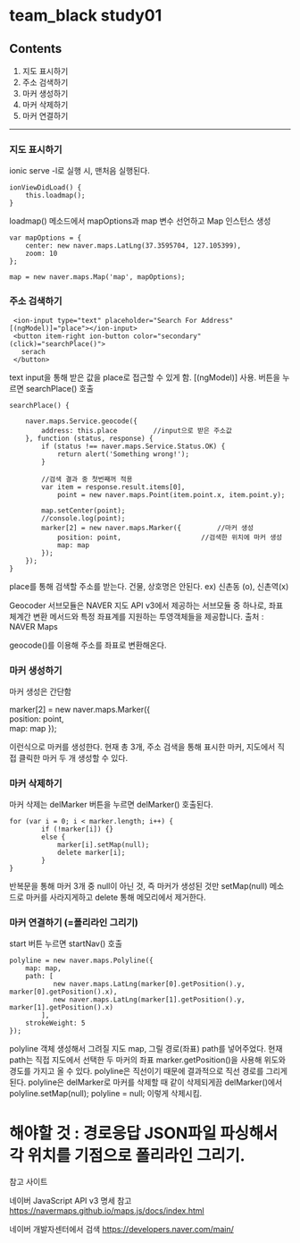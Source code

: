 ﻿team_black study01
==================
Contents
------------------
1. 지도 표시하기
2. 주소 검색하기
3. 마커 생성하기
4. 마커 삭제하기
5. 마커 연결하기

***

### 지도 표시하기

ionic serve -l로 실행 시, 맨처음 실행된다.

    ionViewDidLoad() {
        this.loadmap();
    }

loadmap() 메소드에서 mapOptions과 map 변수 선언하고 Map 인스턴스 생성

    var mapOptions = {
        center: new naver.maps.LatLng(37.3595704, 127.105399),
        zoom: 10
    };

    map = new naver.maps.Map('map', mapOptions);

### 주소 검색하기

     <ion-input type="text" placeholder="Search For Address" [(ngModel)]="place"></ion-input>
     <button item-right ion-button color="secondary" (click)="searchPlace()">
       serach
     </button>

text input을 통해 받은 값을 place로 접근할 수 있게 함. [(ngModel)] 사용.
버튼을 누르면 searchPlace() 호출

    searchPlace() {

        naver.maps.Service.geocode({
            address: this.place         //input으로 받은 주소값
        }, function (status, response) {
            if (status !== naver.maps.Service.Status.OK) {
                return alert('Something wrong!');
            }

            //검색 결과 중 첫번째꺼 적용
            var item = response.result.items[0],
                point = new naver.maps.Point(item.point.x, item.point.y);

            map.setCenter(point);
            //console.log(point);
            marker[2] = new naver.maps.Marker({         //마커 생성
                position: point,                    //검색한 위치에 마커 생성
                map: map
            });
        });
    }

place를 통해 검색할 주소를 받는다.
건물, 상호명은 안된다.
ex) 신촌동 (o), 신촌역(x)

Geocoder 서브모듈은 NAVER 지도 API v3에서 제공하는 서브모듈 중 하나로, 좌표 체계간 변환 메서드와 특정 좌표계를 지원하는 투영객체들을 제공합니다.
출처 : NAVER Maps

geocode()를 이용해 주소를 좌표로 변환해온다.

### 마커 생성하기

마커 생성은 간단함

  marker[2] = new naver.maps.Marker({        
              position: point,                    
              map: map
  });

이런식으로 마커를 생성한다.
현재 총 3개, 주소 검색을 통해 표시한 마커, 지도에서 직접 클릭한 마커 두 개 생성할 수 있다.

### 마커 삭제하기

마커 삭제는 delMarker 버튼을 누르면 delMarker() 호출된다.

    for (var i = 0; i < marker.length; i++) {
            if (!marker[i]) {}
            else {
                marker[i].setMap(null);   
                delete marker[i];        
            }
    }

반복문을 통해 마커 3개 중 null이 아닌 것, 즉 마커가 생성된 것만 setMap(null) 메소드로 마커를 사라지게하고 delete 통해 메모리에서 제거한다.

### 마커 연결하기 (=폴리라인 그리기)

start 버튼 누르면 startNav() 호출

    polyline = new naver.maps.Polyline({
        map: map,
        path: [
               new naver.maps.LatLng(marker[0].getPosition().y, marker[0].getPosition().x),
               new naver.maps.LatLng(marker[1].getPosition().y, marker[1].getPosition().x)
            ],
        strokeWeight: 5
    });

polyline 객체 생성해서 그려질 지도 map, 그릴 경로(좌표) path를 넣어주었다.
현재 path는 직접 지도에서 선택한 두 마커의 좌표
marker.getPosition()을 사용해 위도와 경도를 가지고 올 수 있다.
polyline은 직선이기 때문에 결과적으로 직선 경로를 그리게 된다.
polyline은 delMarker로 마커를 삭제할 때 같이 삭제되게끔 delMarker()에서
    polyline.setMap(null);
    polyline = null;
이렇게 삭제시킴.

# 해야할 것 : 경로응답 JSON파일 파싱해서 각 위치를 기점으로 폴리라인 그리기.

참고 사이트

네이버 JavaScript API v3 명세 참고
<https://navermaps.github.io/maps.js/docs/index.html>

네이버 개발자센터에서 검색
<https://developers.naver.com/main/>
